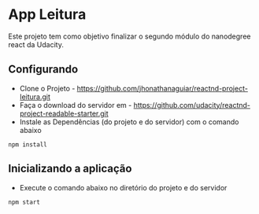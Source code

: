 # App Leitura
Este projeto tem como objetivo finalizar o segundo módulo do nanodegree react da Udacity.

## Configurando
* Clone o Projeto - https://github.com/jhonathanaguiar/reactnd-project-leitura.git
* Faça o download do servidor em - https://github.com/udacity/reactnd-project-readable-starter.git
* Instale as Dependências (do projeto e do servidor) com o comando abaixo
```
npm install
```
## Inicializando a aplicação
* Execute o comando abaixo no diretório do projeto e do servidor
```
npm start
```
